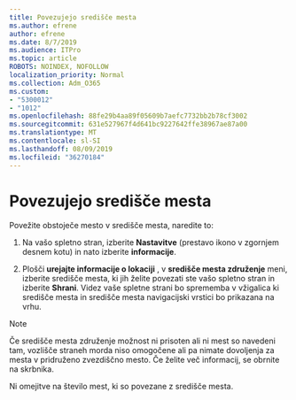 ```yaml
---
title: Povezujejo središče mesta
ms.author: efrene
author: efrene
ms.date: 8/7/2019
ms.audience: ITPro
ms.topic: article
ROBOTS: NOINDEX, NOFOLLOW
localization_priority: Normal
ms.collection: Adm_O365
ms.custom:
- "5300012"
- "1012"
ms.openlocfilehash: 88fe29b4aa89f05609b7aefc7732bb2b78cf3002
ms.sourcegitcommit: 631e527967f4d641bc9227642ffe38967ae87a00
ms.translationtype: MT
ms.contentlocale: sl-SI
ms.lasthandoff: 08/09/2019
ms.locfileid: "36270184"
---
```

# <a name="associate-a-hub-site"></a>Povezujejo središče mesta

Povežite obstoječe mesto v središče mesta, naredite to:
  
1. Na vašo spletno stran, izberite **Nastavitve** (prestavo ikono v zgornjem desnem kotu) in nato izberite **informacije**.

2. Plošči **urejajte informacije o lokaciji** , v **središče mesta združenje** meni, izberite središče mesta, ki jih želite povezati ste vašo spletno stran in izberite **Shrani**. Videz vaše spletne strani bo sprememba v vžigalica ki središče mesta in središče mesta navigacijski vrstici bo prikazana na vrhu.

 > [!Note]
>Če središče mesta združenje možnost ni prisoten ali ni mest so navedeni tam, vozlišče straneh morda niso omogočene ali pa nimate dovoljenja za mesta v pridruženo zvezdiščno mesto. Če želite več informacij, se obrnite na skrbnika.
>
>Ni omejitve na število mest, ki so povezane z središče mesta.
  